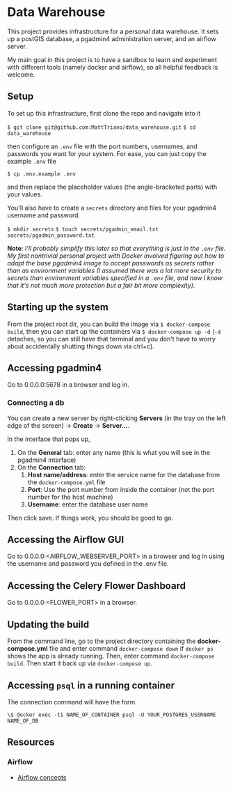 # Data Warehouse

This project provides infrastructure for a personal data warehouse. It sets up a postGIS database, a pgadmin4 administration server, and an airflow server.

My main goal in this project is to have a sandbox to learn and experiment with different tools (namely docker and airflow), so all helpful feedback is welcome.

## Setup

To set up this infrastructure, first clone the repo and navigate into it

`$ git clone git@github.com:MattTriano/data_warehouse.git`
`$ cd data_warehouse`

then configure an `.env` file with the port numbers, usernames, and passwords you want for your system. For ease, you can just copy the example `.env` file 

`$ cp .env.example .env`

and then replace the placeholder values (the angle-bracketed parts) with your values.

You'll also have to create a `secrets` directory and files for your pgadmin4 username and password.  

`$ mkdir secrets`
`$ touch secrets/pgadmin_email.txt secrets/pgadmin_password.txt`

**Note**: 
*I'll probably simplify this later so that everything is just in the `.env` file. My first nontrivial personal project with Docker involved figuring out how to adapt the base pgadmin4 image to accept passwords as secrets rather than as environment variables (I assumed there was a lot more security to secrets than environment variables specified in a `.env` file, and now I know that it's not much more protection but a fair bit more complexity).*

## Starting up the system

From the project root dir, you can build the image via `$ docker-compose build`, then you can start up the containers via `$ docker-compose up -d` (`-d` detaches, so you can still have that terminal and you don't have to worry about accidentally shutting things down via ctrl+c).

## Accessing pgadmin4

Go to 0.0.0.0:5678 in a browser and log in.

### Connecting a db

You can create a new server by right-clicking **Servers** (in the tray on the left edge of the screen) -> **Create** -> **Server...**.

In the interface that pops up, 
1. On the **General** tab: enter any name (this is what you will see in the pgadmin4 interface) 
1. On the **Connection** tab:
	1. **Host name/address**: enter the service name for the database from the `docker-compose.yml` file
	1. **Port**: Use the port number from inside the container (not the port number for the host machine)
	1. **Username**: enter the database user name

Then click save. If things work, you should be good to go.

## Accessing the Airflow GUI

Go to 0.0.0.0:<AIRFLOW_WEBSERVER_PORT> in a browser and log in using the username and password you defined in the .env file.

## Accessing the Celery Flower Dashboard

Go to 0.0.0.0:<FLOWER_PORT> in a browser.

## Updating the build

From the command line, go to the project directory containing the **docker-compose.yml** file and enter command `docker-compose down` if `docker ps` shows the app is already running. Then, enter command `docker-compose build`. Then start it back up via `docker-compose up`.

## Accessing `psql` in a running container

The connection command will have the form
```{bash}
\$ docker exec -ti NAME_OF_CONTAINER psql -U YOUR_POSTGRES_USERNAME NAME_OF_DB
```

## Resources

### Airflow

* [Airflow concepts](https://airflow.apache.org/docs/apache-airflow/stable/concepts/overview.html)